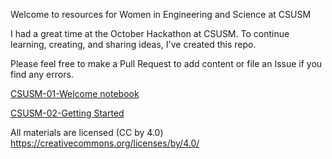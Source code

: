 Welcome to resources for Women in Engineering and Science at CSUSM

I had a great time at the October Hackathon at CSUSM. To continue learning,
creating, and sharing ideas, I've created this repo.

Please feel free to make a Pull Request to add content or file an Issue if
you find any errors.

[CSUSM-01-Welcome notebook](http://nbviewer.ipython.org/github/willingc/csusm-science/blob/master/CSUSM-01-Welcome.ipynb)

[CSUSM-02-Getting Started](http://nbviewer.ipython.org/github/willingc/csusm-science/blob/master/CSUSM-02-getting-started.ipynb)


All materials are licensed (CC by 4.0) <https://creativecommons.org/licenses/by/4.0/>
